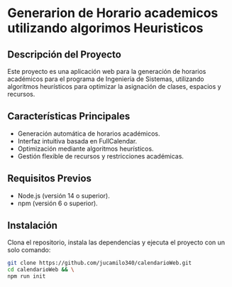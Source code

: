 # Generarion de Horario academicos utilizando algorimos Heuristicos

## Descripción del Proyecto

Este proyecto es una aplicación web para la generación de horarios académicos para el programa de Ingeniería de Sistemas, utilizando algoritmos heurísticos para optimizar la asignación de clases, espacios y recursos.

## Características Principales

- Generación automática de horarios académicos.
- Interfaz intuitiva basada en FullCalendar.
- Optimización mediante algoritmos heurísticos.
- Gestión flexible de recursos y restricciones académicas.

## Requisitos Previos

- Node.js (versión 14 o superior).
- npm (versión 6 o superior).

## Instalación

Clona el repositorio, instala las dependencias y ejecuta el proyecto con un solo comando:

```bash
git clone https://github.com/jucamilo340/calendarioWeb.git
cd calendarioWeb && \
npm run init

